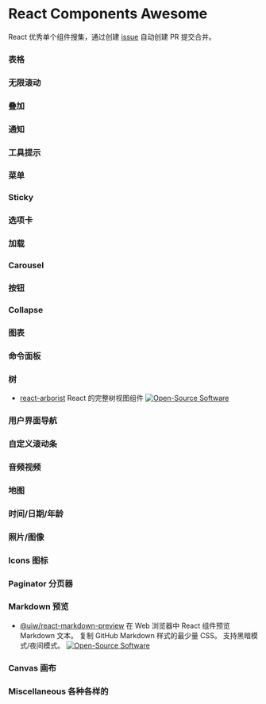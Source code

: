 React Components Awesome
===

React 优秀单个组件搜集，通过创建 [issue](https://github.com/jaywcjlove/react-components-awesome/issues/new/choose) 自动创建 PR 提交合并。

### 表格

<!--表格 START-->
<!--表格 END-->

### 无限滚动

<!--无限滚动 START-->
<!--无限滚动 END-->

### 叠加

<!--叠加 START-->
<!--叠加 END-->

### 通知

<!--通知 START-->
<!--通知 END-->

### 工具提示

<!--工具提示 START-->
<!--工具提示 END-->

### 菜单

<!--菜单 START-->
<!--菜单 END-->

### Sticky

<!--Sticky START-->
<!--Sticky END-->

### 选项卡

<!--选项卡 START-->
<!--选项卡 END-->

### 加载

<!--加载 START-->
<!--加载 END-->

### Carousel

<!--Carousel START-->
<!--Carousel END-->

### 按钮

<!--按钮 START-->
<!--按钮 END-->

### Collapse

<!--Collapse START-->
<!--Collapse END-->

### 图表

<!--图表 START-->
<!--图表 END-->

### 命令面板

<!--命令面板 START-->
<!--命令面板 END-->

### 树

<!--树 START-->
- [react-arborist](https://npmjs.com/package/react-arborist) React 的完整树视图组件 [![Open-Source Software][OSS Icon]](https://github.com/brimdata/react-arborist)
<!--树 END-->

### 用户界面导航

<!--用户界面导航 START-->
<!--用户界面导航 END-->

### 自定义滚动条

<!--自定义滚动条 START-->
<!--自定义滚动条 END-->

### 音频视频

<!--音频视频 START-->
<!--音频视频 END-->

### 地图

<!--地图 START-->
<!--地图 END-->

### 时间/日期/年龄

<!--时间/日期/年龄 START-->
<!--时间/日期/年龄 END-->

### 照片/图像

<!--照片/图像 START-->
<!--照片/图像 END-->

### Icons 图标

<!--图标 START-->
<!--图标 END-->

### Paginator 分页器

<!--分页器 START-->
<!--分页器 END-->

### Markdown 预览

<!--Markdown 预览 START-->
- [@uiw/react-markdown-preview](https://npmjs.com/package/@uiw/react-markdown-preview) 在 Web 浏览器中 React 组件预览 Markdown 文本。 复制 GitHub Markdown 样式的最少量 CSS。 支持黑暗模式/夜间模式。 [![Open-Source Software][OSS Icon]](https://github.com/uiwjs/react-markdown-preview)
<!--Markdown 预览 END-->

### Canvas 画布

<!--画布 START-->
<!--画布 END-->

### Miscellaneous 各种各样的

<!--各种各样的 START-->
<!--各种各样的 END-->


[OSS Icon]: https://jaywcjlove.github.io/sb/ico/min-oss.svg "Open source ui componet on Github"